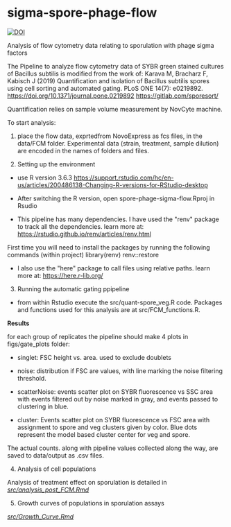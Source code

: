 # sigma-spore-phage-flow


[![DOI](https://zenodo.org/badge/395378438.svg)](https://zenodo.org/badge/latestdoi/395378438)


Analysis of flow cytometry data relating to sporulation with phage sigma factors

The Pipeline to analyze flow cytometry data of SYBR green stained cultures of Bacillus subtilis is modified from the work of:
Karava M, Bracharz F, Kabisch J (2019) Quantification and isolation of Bacillus subtilis spores using cell sorting and automated gating. PLoS ONE 14(7): e0219892. https://doi.org/10.1371/journal.pone.0219892
https://gitlab.com/sporesort/


Quantification relies on sample volume measurement by NovCyte machine.


To start analysis:
1. place the flow data, exprtedfrom NovoExpress as fcs files, in the data/FCM folder.
Experimental data (strain, treatment, sample dilution) are encoded in the names of folders and files.

2. Setting up the environment
* use R version 3.6.3
https://support.rstudio.com/hc/en-us/articles/200486138-Changing-R-versions-for-RStudio-desktop

* After switching the R version, open spore-phage-sigma-flow.Rproj in Rsudio

* This pipeline has many dependencies.
I have used the "renv" package to track all the dependencies.
learn more at: https://rstudio.github.io/renv/articles/renv.html

First time you will need to install the packages by running the following commands (within project)
library(renv)
renv::restore

* I also use the "here" package to call files using relative paths.
learn more at: https://here.r-lib.org/


3. Running the automatic gating ppipeline

* from within Rstudio execute the src/quant-spore_veg.R code. Packages and functions used for this analysis are at src/FCM_functions.R.

**Results**

for each group of replicates the pipeline should make 4 plots in figs/gate_plots folder:

* singlet: FSC height vs. area. used to exclude doublets

* noise: distribution if FSC are values, with line marking the noise filtering threshold.

* scatterNoise: events scatter plot on SYBR fluorescence vs SSC area with events filtered out by noise marked in gray, and events passed to clustering in blue.

* cluster: Events scatter plot on SYBR fluorescence vs FSC area with assignment to spore and veg clusters given by color. Blue dots represent the model based cluster center for veg and spore.

The actual counts. along with pipeline values collected along the way, are saved to data/output as .csv files.

4. Analysis of cell populations

Analysis of treatment effect on sporulation is detailed in [*src/analysis_post_FCM.Rmd*](src/analysis_post_FCM.md)

5. Growth curves of populations in sporulation assays  

 [*src/Growth_Curve.Rmd*](src/Growth_Curve.md)

 



